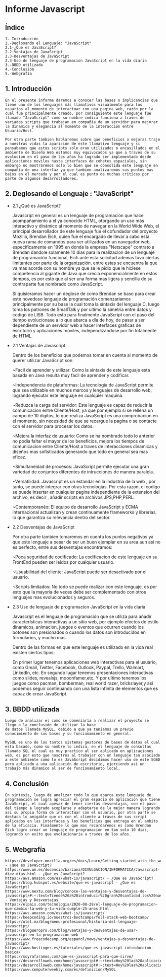 # Informe Javascript

## Índice

    1.-Introducción
    2.-Deglosando el Lenguaje: "JavaScript"
    2.1-¿Qué es JavaScript?
    2.2-Ventajas de JavaScript	
    2.3-Desventajas de JavaScript
    2.3-Uso de lenguaje de programacion JavaScript en la vida diaria
    3.-BBDD utilizada
    4.-Conclusión
    5.-Webgrafía

## 1. Introducción

    En el presente informe daremos a conocer las bases o implicancias que tiene uno de los lenguajes más llamativos visualmente para los usuarios al momento de interactuar con una pagina web, razón por la cual fue principalmente creado, por consiguiente este lenguaje fue llamado "JavaScript" como su nombre indica funciona a traves de variados scripts que trabajan en compañia de un servidor para mejorar la dinamica y elegancia al momento de la interacción entre Usuario/Host.

    Por otra parte tambien hablaremos sobre que beneficios o mejoras trajo a nuestras vidas la aparición de este llamativo lenguaje y si pensabamos que estos scripts solo eran utilizados o encasillados en el ambiente de Diseño Web estamos muy equivocados ya que a traves de su evolucion en el paso de los años ha logrado ser implementado desde aplicaciones moviles hasta interfaces de cohetes espaciales, sin embargo no mostraremos solo lo bien que se consolida este lenguaje en compañia de una interfaz ya que tambien analizaremos sus puntos mas bajos en el mercado y por el cual es punto de muchas criticas por parte de algunos desarrolladores.

## 2. Deglosando el Lenguaje : "JavaScript"

- 2.1 ¿Qué es JavaScript?

    Javascript en general es un lenguaje de programación que hace acompañamiento a el ya conocido HTML, otorgando un uso más interactivo y dinámico al momento de navegar en la World Wide Web, el principal desarrollador de este lenguaje fue el cofundador del proyecto Mozilla, Brendan Eich, quien fue el encargado de llevar a cabo esta nueva rama de comandos para ser utilizados en un navegador web, especificamente en 1995 en donde la empresa "Netscape" contrato a Brendan dandole solamente 10 dias para la realizacion de un lenguaje de programación funcional, Eich ante esta solicitud ademas tuvo ciertas limitantes por parte de la organización, entre estas se encuentra la que va mas acorde con su nombre ya que se le pidio que le hiciese competencia al gigante de Java que crecia exponencialmente en estos tiempos, es por esto que al ser una forma mas ligera y sencilla de su contraparte fue nombrado como JavaScript.

    Si quisieramos hacer un deglose de como Brendan se baso para crear este novedoso lenguaje de programación comenzariamos principalmente por su base la cual toma la sintaxis del lenguaje C, luego toma los patrones de SmallTalk y por ultimo la simetria entre datos y codigo de LISB. Todo esto para finalmente JavaScript con el paso del tiempo evolucionase a lo que abarca a día de hoy, de pasar a ser dependiente de un servidor web a hacer interfaces graficas de escritorio y aplicaciones moviles, independizandose por fin totalmente de HTML.

- 2.1 Ventajas de Javascript

    Dentro de los beneficios que podemos tomar en cuenta al momento de querer utilizar JavaScript son:

    ~Facil de aprender y utilizar: Como la sintaxis de este lenguaje esta basada en Java resulta muy facil de aprender y codificar.

    ~Independencia de plataformas: La tecnologia de JavaScript permite que sea utilizable en muchos marcos y lenguajes de desarrollo web, logrando ejecutar este lenguaje en cualquier maquina.

    ~Reduzca la carga del servidor: Este lenguaje es capaz de reducir la comunicacion entre Cliente/Host, ya que por ejemplo si se rellena un campo de 10 digitos, lo que realiza JavaScript es una comprobacion en el momento, sin necesidad de que se recargue la pagina o se contacte con el servidor para procesar los datos.

    ~Mejora la interfaz de usuario: Como se ha nombrado todo lo anterior no podia faltar el mayor de los beneficios, mejora los tiempos de comunicacion entre Cliente/Host a traves de interacciones dinamicas y diseños mas sofisticados generando que todo en general sea mas eficaz.

    ~Simultaneidad de procesos: JavaScript permite ejecutar una gran variedad de conjuntos diferentes de intrucciones de manera paralela.

    ~Versatilidad: Javascript es un estandar en la industria de la web , por tanto, se puede integrar con otras tecnologias. Por esta razon, el codigo se puede  insertar en cualquier pagina independiente de la extension del archivo, es decir , añadir scripts en archivos JPS,PHP,PERL.

    ~Contemporanéo: El equipo de desarrollo  JavaScript  y ECMA internacional  actualizan y crean continuamente frameworks y librerias, lo que garantiza su relevancia dentro del sector.

- 2.2 Desventajas de JavaScript

    Por otra parte tambien tomaremos en cuenta los puntos negativos ya que este lenguaje a pesar de ser un buen ejemplar en su area aun asi no es perfecto, entre sus desventajas encontramos:

    ~Poca seguridad de codificado: La codificacion de este lenguaje en su FrontEnd pueden ser leidos por cualquier usuario.

    ~Usuabilidad del cliente: JavaScript puede ser desactivado por el usuario.

    ~Scripts limitados: No todo se puede realizar con este lenguaje, es por esto que la mayoria de veces debe ser complementado con otros lenguajes mas evolucionados y seguros.


- 2.3 Uso de lenguaje de programacion JavaScript en la vida diaria

    Javascript es el lenguaje de programación que se utiliza para añadir características interactivas a un sitio web, por ejemplo efectos de estilo dinamicos, animacion, juegos o eventos que ocurren cuando los botones son presionados o cuando los datos son introducidos en formularios, y mucho mas.

    Dentro de las formas en que este lenguaje es utilizado en la vida real existen ciertos tipos:

    En primer lugar tenemos aplicaciones web interactivas para el usuario, como Gmail, Twitter, Facebook, Outlook, Paypal, Trello, Walmart, LinkedIn, etc. En segundo lugar tenemos presentaciones interactivas como slides, revealsjs, mooonfamer,etc. Y por ultimo tenemos los juegos como pacman, bomberman, real world razer, brickslayer,y asi podemos seguir continuando con una lista infinita de elementos que es capaz de crear JavaScript.

## 3. BBDD utilizada

    Luego de analizar el como se comenzaría a realizar el proyecto se llego a la conclusión de utilizar la base
    de datos llamada MySQL, debido a que ya teniamos un previo conocimiento de sus bases y su funcionamiento en general.

    MySQL es uno de los tantos sistemas gestores de bases de datos el cual esta basado, como su nombre lo indica, en el lenguaje de consultas llamado SQL el cual es muy practico al ser aplicado en aplicaciones web, es por esto que nosotros al trabajar con un lenguaje tan asociado a este ambiente como lo es JavaScript decidimos hacer uso de este SGBD pero aplicado a una aplicación de escritorio, ejerciendo asi un trabajo más dinamico al ser de funcionamiento local.

## 4. Conclusión

    En sintesis, luego de analizar todo lo que abarca este lenguaje de programación se logra apreciar el gran espacio de aplicacion que tiene JavaScript, el cual apesar de tener ciertas desventajas, con el paso del tiempo a logrado acoplarse y adaptarse de la mejor manera logrando asi su propia forma de interactuar con el usuario, por otra parte se destaca lo amigable que es con el cliente a traves de sus script aplicados en las interfaces y los beneficios que entrega en el ambito de la eficacia. Finalmente lo que mas recordaremos es como Brendan Eich logro crear un lenguaje de programacion en tan solo 10 dias, logrando un exito que evolucionaria a traves de los años.

## 5. Webgrafía

    https://developer.mozilla.org/es/docs/Learn/Getting_started_with_the_web/JavaScript_basics - ¿Que es JavaScript?
    https://www.um.es/docencia/barzana/DIVULGACION/INFORMATICA/Javascript-diez-dias.html - ¿Que es JavaScript?
    https://aws.amazon.com/es/what-is/javascript/ - ¿Que es JavaScript?
    https://blog.hubspot.es/website/que-es-javascript - ¿Que es JavaScript?
    https://www.nextu.com/blog/conoce-las-ventajas-y-desventajas-de-javascript/#:~:text=Tiende%20a%20introducir%20gran%20cantidad,los%20navegadores%20de%20manera%20uniforme. - Ventajas y Desventajas
    https://elpais.com/tecnologia/2020-08-28/el-lenguaje-de-programacion-que-cambio-la-web-y-tu-vida-cumple-25-anos.html
    https://aws.amazon.com/es/what-is/javascript/
    https://keepcoding.io/nuestros-bootcamps/full-stack-web-bootcamp/
    https://utel.mx/blog/menu-profesional/historia-del-lenguaje-javascript/
    https://blogueropro.com/blog/ventajas-y-desventajas-de-usar-javascript-en-la-programacion-web
    https://www.freecodecamp.org/espanol/news/ventajas-y-desventajas-de-javascript/
    https://www.hostinger.es/tutoriales/que-es-javascript-introduccion-basica/
    https://soyrafaramos.com/que-es-javascript-para-que-sirve/
    https://desarrolloweb.com/home/javascript#:~:text=Hoy%20las%20aplicaciones%20web%20m%C3%A1s,Slack%20o%20terminal%20como%20Hyper.
    https://desarrolloweb.com/home/javascript#:~:text=Hoy%20las%20aplicaciones%20web%20m%C3%A1s,Slack%20o%20terminal%20como%20Hyper.
    https://www.computerweekly.com/es/definicion/MySQL
